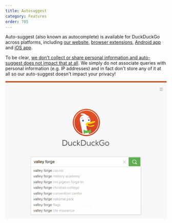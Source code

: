 ```yaml
---
title: Autosuggest
category: Features
order: 705
---
```

<p>Auto-suggest (also known as autocomplete) is available for DuckDuckGo across platforms, including <a href="https://duckduckgo.com/">our website</a>, <a href="https://duck.co/help/desktop/adding-duckduckgo-to-your-browser">browser extensions</a>, <a href="https://duck.co/help/mobile/android">Android app</a> and <a href="https://duck.co/help/mobile/ios">iOS app</a>.</p>
<p>To be clear, <a href="https://duckduckgo.com/privacy">we don't collect or share personal information and auto-suggest does not impact that at all</a>. We simply do not associate queries with personal information (e.g. IP addresses) and in fact don't store any of it at all so our auto-suggest doesn't impact your privacy!</p>

<img src="../../images/31b134d0c227539ea4a23b6e154b85d7.png">